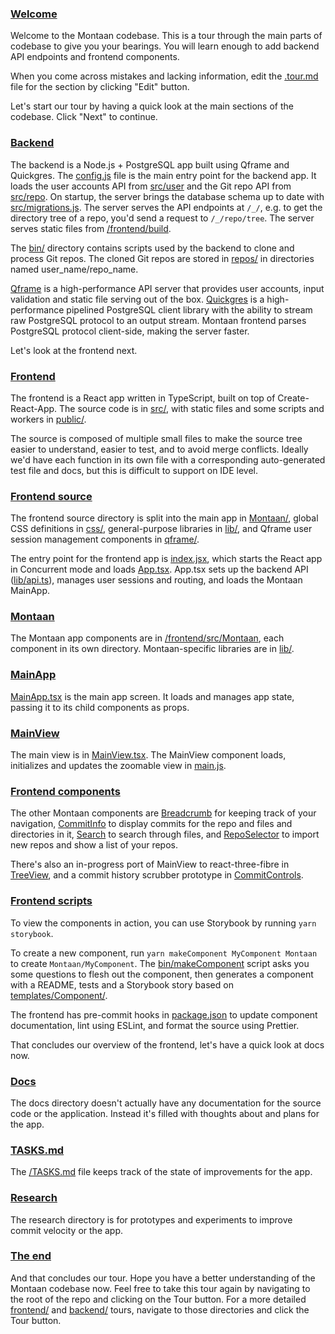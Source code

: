 ### [Welcome](/)

Welcome to the Montaan codebase. This is a tour through the main parts of codebase to give you your bearings. You will learn enough to add backend API endpoints and frontend components.

When you come across mistakes and lacking information, edit the [.tour.md](/.tour.md) file for the section by clicking "Edit" button.

Let's start our tour by having a quick look at the main sections of the codebase. Click "Next" to continue.

### [Backend](/backend)

The backend is a Node.js + PostgreSQL app built using Qframe and Quickgres. The [config.js](config.js) file is the main entry point for the backend app. It loads the user accounts API from [src/user](src/user) and the Git repo API from [src/repo](src/repo). On startup, the server brings the database schema up to date with [src/migrations.js](src/migrations.js). The server serves the API endpoints at `/_/`, e.g. to get the directory tree of a repo, you'd send a request to `/_/repo/tree`. The server serves static files from [/frontend/build](/frontend/build).

The [bin/](bin/) directory contains scripts used by the backend to clone and process Git repos. The cloned Git repos are stored in [repos/](repos/) in directories named user_name/repo_name.

[Qframe](https://github.com/kig/qframe) is a high-performance API server that provides user accounts, input validation and static file serving out of the box. [Quickgres](https://github.com/kig/quickgres) is a high-performance pipelined PostgreSQL client library with the ability to stream raw PostgreSQL protocol to an output stream. Montaan frontend parses PostgreSQL protocol client-side, making the server faster.

Let's look at the frontend next.

### [Frontend](/frontend)

The frontend is a React app written in TypeScript, built on top of Create-React-App. The source code is in [src/](src/), with static files and some scripts and workers in [public/](public/).

The source is composed of multiple small files to make the source tree easier to understand, easier to test, and to avoid merge conflicts. Ideally we'd have each function in its own file with a corresponding auto-generated test file and docs, but this is difficult to support on IDE level.

### [Frontend source](/frontend/src)

The frontend source directory is split into the main app in [Montaan/](Montaan/), global CSS definitions in [css/](css/), general-purpose libraries in [lib/](lib/), and Qframe user session management components in [qframe/](qframe/).

The entry point for the frontend app is [index.jsx](index.jsx), which starts the React app in Concurrent mode and loads [App.tsx](App.tsx). App.tsx sets up the backend API ([lib/api.ts](lib/api.ts)), manages user sessions and routing, and loads the Montaan MainApp.

### [Montaan](/frontend/src/Montaan)

The Montaan app components are in [/frontend/src/Montaan](/frontend/src/Montaan), each component in its own directory. Montaan-specific libraries are in [lib/](lib/).

### [MainApp](/frontend/src/Montaan/MainApp)

[MainApp.tsx](MainApp.tsx) is the main app screen. It loads and manages app state, passing it to its child components as props.

### [MainView](/frontend/src/Montaan/MainView)

The main view is in [MainView.tsx](MainView.tsx). The MainView component loads, initializes and updates the zoomable view in [main.js](main.js).

### [Frontend components](/frontend/src/Montaan)

The other Montaan components are [Breadcrumb](Breadcrumb) for keeping track of your navigation, [CommitInfo](CommitInfo) to display commits for the repo and files and directories in it, [Search](Search) to search through files, and [RepoSelector](RepoSelector) to import new repos and show a list of your repos.

There's also an in-progress port of MainView to react-three-fibre in [TreeView](TreeView), and a commit history scrubber prototype in [CommitControls](CommitControls).

### [Frontend scripts](/frontend)

To view the components in action, you can use Storybook by running `yarn storybook`.

To create a new component, run `yarn makeComponent MyComponent Montaan` to create `Montaan/MyComponent`. The [bin/makeComponent](bin/makeComponent) script asks you some questions to flesh out the component, then generates a component with a README, tests and a Storybook story based on [templates/Component/](templates/Component/).

The frontend has pre-commit hooks in [package.json](package.json#find:"lint-staged") to update component documentation, lint using ESLint, and format the source using Prettier.

That concludes our overview of the frontend, let's have a quick look at docs now.

### [Docs](/docs)

The docs directory doesn't actually have any documentation for the source code or the application. Instead it's filled with thoughts about and plans for the app.

### [TASKS.md](/TASKS.md)

The [/TASKS.md](/TASKS.md) file keeps track of the state of improvements for the app.

### [Research](/research)

The research directory is for prototypes and experiments to improve commit velocity or the app.

### [The end](/)

And that concludes our tour. Hope you have a better understanding of the Montaan codebase now. Feel free to take this tour again by navigating to the root of the repo and clicking on the Tour button. For a more detailed [frontend/](frontend/) and [backend/](backend/) tours, navigate to those directories and click the Tour button.
